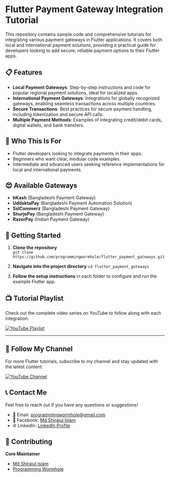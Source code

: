 
# Flutter Payment Gateway Integration Tutorial

This repository contains sample code and comprehensive tutorials for integrating various payment gateways in Flutter applications. It covers both local and international payment solutions, providing a practical guide for developers looking to add secure, reliable payment options to their Flutter apps.

## 📋 Features

-   **Local Payment Gateways**: Step-by-step instructions and code for popular regional payment solutions, ideal for localized apps.
-   **International Payment Gateways**: Integrations for globally recognized gateways, enabling seamless transactions across multiple countries.
-   **Secure Transactions**: Best practices for secure payment handling, including tokenization and secure API calls.
-   **Multiple Payment Methods**: Examples of integrating credit/debit cards, digital wallets, and bank transfers.

## 🎯 Who This Is For

-   Flutter developers looking to integrate payments in their apps.
-   Beginners who want clear, modular code examples.
-   Intermediate and advanced users seeking reference implementations for local and international payments.

## 😍 Available Gateways
- **bKash** (Bangladeshi Payment Gateway)
- **UddoktaPay** (Bangladeshi Payment Automation Solution)
- **SslCommerz** (Bangladeshi Payment Gateway)
- **ShurjoPay** (Bangladeshi Payment Gateway)
- **RazorPay** (Indian Payment Gateway)

## 🚀 Getting Started

1.  **Clone the repository**    
    `git clone https://github.com/programmingwormhole/flutter_payment_gateways.git`

2.  **Navigate into the project directory**
    `cd flutter_payment_gateways`

3.  **Follow the setup instructions** in each folder to configure and run the example Flutter app.


## 📺 Tutorial Playlist
Check out the complete video series on YouTube to follow along with each integration:

[![YouTube Playlist](https://img.shields.io/badge/YouTube-Playlist-red?logo=youtube)](https://www.youtube.com/playlist?list=PL-hhMBvVJVm482D7UCmBX_grkkkrxEOR2)

---

## 🔔 Follow My Channel
For more Flutter tutorials, subscribe to my channel and stay updated with the latest content:

[![YouTube Channel](https://img.shields.io/badge/YouTube-Subscribe-red?logo=youtube)](https://youtube.com/@programmingwormhole)


## 📞 Contact Me

Feel free to reach out if you have any questions or suggestions!

-   📧 Email: programmingwormhole@gmail.com
-   💬 Facebook: [Md Shirajul Islam](https://twitter.com/yourusername)
-   🌐 LinkedIn: [LinkedIn Profile](https://www.linkedin.com/in/mdshirajulislam-dev)

## 🤝 Contributing

**Core Maintainer**
-   [Md Shirajul Islam](https://wa.me/+8801709295489)
-   [Programming Wormhole](https://youtube.com/@programmingwormhole)